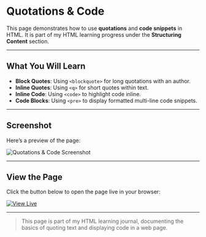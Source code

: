 # Quotations & Code

This page demonstrates how to use **quotations** and **code snippets** in HTML. It is part of my HTML learning progress under the **Structuring Content** section.  

---

## What You Will Learn

- **Block Quotes**: Using `<blockquote>` for long quotations with an author.  
- **Inline Quotes**: Using `<q>` for short quotes within text.  
- **Inline Code**: Using `<code>` to highlight code inline.  
- **Code Blocks**: Using `<pre>` to display formatted multi-line code snippets.

---

## Screenshot

Here’s a preview of the page:

![Quotations & Code Screenshot](screenshot.jpg)

---

## View the Page

Click the button below to open the page live in your browser:

[![View Live](https://img.shields.io/badge/View%20Code-Live-brightgreen)](https://saintsamuelle.github.io/FRONTEND-LEARNING-PROGRESS/HTML/Layout-Semantics/Quotations-code/quotations-code.html)

---

> This page is part of my HTML learning journal, documenting the basics of quoting text and displaying code in a web page.
